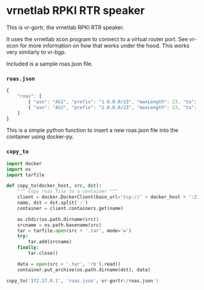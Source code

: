 vrnetlab RPKI RTR speaker
====================
This is vr-gortr, the vrnetlab RPKI RTR speaker. 

It uses the vrnetlab xcon program to connect to a virtual router port. See
vr-xcon for more information on how that works under the hood. This works
very similarly to vr-bgp.

Included is a sample roas.json file.

### `roas.json`
```javascript
{
    "roas": [
        { "asn": "AS1", "prefix": "1.0.0.0/23", "maxLength": 23, "ta": "arin" },
        { "asn": "AS2", "prefix": "2.0.0.0/23", "maxLength": 23, "ta": "ripe" }
    ]
}
```

This is a simple python function to insert a new roas.json file into the
container using docker-py.

### `copy_to`
```python
import docker
import os
import tarfile

def copy_to(docker_host, src, dst):
    """ Copy roas file to a container """
    client = docker.DockerClient(base_url='tcp://' + docker_host + ':2375', timeout=60)
    name, dst = dst.split(':')
    container = client.containers.get(name)

    os.chdir(os.path.dirname(src))
    srcname = os.path.basename(src)
    tar = tarfile.open(src + '.tar', mode='w')
    try:
        tar.add(srcname)
    finally:
        tar.close()

    data = open(src + '.tar', 'rb').read()
    container.put_archive(os.path.dirname(dst), data)

copy_to('172.17.0.1', 'roas.json', vr-gortr:/roas.json')
```
